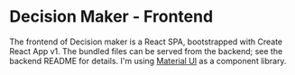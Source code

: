 # Decision Maker - Frontend

The frontend of Decision maker is a React SPA, bootstrapped with Create React App v1. The bundled files can be served from the backend; see the backend README for details. I'm using [Material UI](https://material-ui.com/) as a component library.